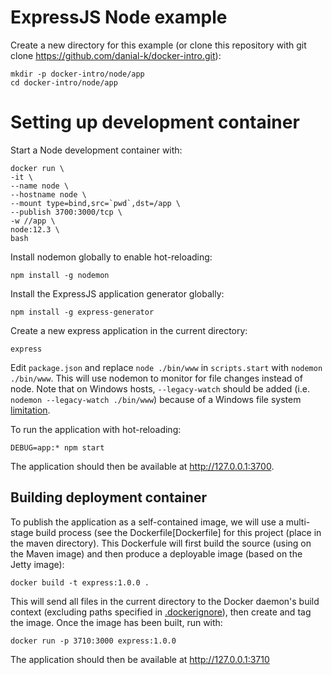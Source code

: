 # ExpressJS Node example
Create a new directory for this example (or clone this repository with git clone https://github.com/danial-k/docker-intro.git):

```shell
mkdir -p docker-intro/node/app
cd docker-intro/node/app
```

# Setting up development container
Start a Node development container with:
```shell
docker run \
-it \
--name node \
--hostname node \
--mount type=bind,src=`pwd`,dst=/app \
--publish 3700:3000/tcp \
-w //app \
node:12.3 \
bash
```

Install nodemon globally to enable hot-reloading:
```shell
npm install -g nodemon
```
Install the ExpressJS application generator globally:
```shell
npm install -g express-generator
```

Create a new express application in the current directory:
```shell
express
```

Edit ```package.json``` and replace ```node ./bin/www``` in ```scripts.start``` with ```nodemon ./bin/www```.  This will use nodemon to monitor for file changes instead of node.  Note that on Windows hosts, ```--legacy-watch``` should be added (i.e. ```nodemon --legacy-watch ./bin/www```) because of a Windows file system [limitation](https://github.com/remy/nodemon#application-isnt-restarting).

To run the application with hot-reloading:
```
DEBUG=app:* npm start
```

The application should then be available at http://127.0.0.1:3700.

## Building deployment container

To publish the application as a self-contained image, we will use a multi-stage build process (see the Dockerfile[Dockerfile] for this project (place in the maven directory). This Dockerfule will first build the source (using on the Maven image) and then produce a deployable image (based on the Jetty image):
```shell
docker build -t express:1.0.0 .
```

This will send all files in the current directory to the Docker daemon's build context (excluding paths specified in [.dockerignore](.dockerignore)), then create and tag the image. Once the image has been built, run with:
```shell
docker run -p 3710:3000 express:1.0.0
```
The application should then be available at http://127.0.0.1:3710
